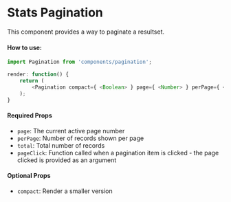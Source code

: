 Stats Pagination
================
This component provides a way to paginate a resultset.

#### How to use:

```js
import Pagination from 'components/pagination';

render: function() {
	return (
		<Pagination compact={ <Boolean> } page={ <Number> } perPage={ <Number> } total={ <Number> } pageClick={ <Function> } />;	
	);
}
```

#### Required Props

* `page`: The current active page number
* `perPage`: Number of records shown per page
* `total`: Total number of records
* `pageClick`: Function called when a pagination item is clicked - the page clicked is provided as an argument

#### Optional Props
* `compact`: Render a smaller version

